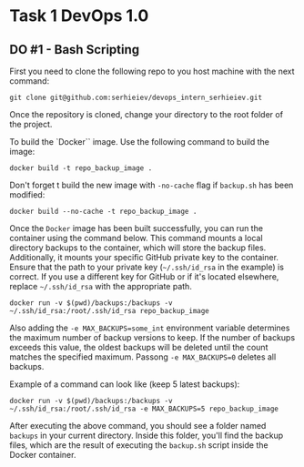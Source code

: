 # Task 1 DevOps 1.0

## DO #1 - Bash Scripting

First you need to clone the following repo to you host machine with the next command:
```
git clone git@github.com:serhieiev/devops_intern_serhieiev.git
```

Once the repository is cloned, change your directory to the root folder of the project.

To build the `Docker`` image. Use the following command to build the image:
```
docker build -t repo_backup_image .
```

Don't forget t build the new image with `-no-cache` flag if `backup.sh` has been modified:
```
docker build --no-cache -t repo_backup_image .
```

Once the `Docker` image has been built successfully, you can run the container using the command below. This command mounts a local directory backups to the container, which will store the backup files. Additionally, it mounts your specific GitHub private key to the container. Ensure that the path to your private key (`~/.ssh/id_rsa` in the example) is correct. If you use a different key for GitHub or if it's located elsewhere, replace `~/.ssh/id_rsa` with the appropriate path.

```
docker run -v $(pwd)/backups:/backups -v ~/.ssh/id_rsa:/root/.ssh/id_rsa repo_backup_image
```

Also adding the `-e MAX_BACKUPS=some_int` environment variable determines the maximum number of backup versions to keep. If the number of backups exceeds this value, the oldest backups will be deleted until the count matches the specified maximum. Passong `-e MAX_BACKUPS=0` deletes all backups.

Example of a command can look like (keep 5 latest backups):
```
docker run -v $(pwd)/backups:/backups -v ~/.ssh/id_rsa:/root/.ssh/id_rsa -e MAX_BACKUPS=5 repo_backup_image
```

After executing the above command, you should see a folder named `backups` in your current directory. Inside this folder, you'll find the backup files, which are the result of executing the `backup.sh` script inside the Docker container.